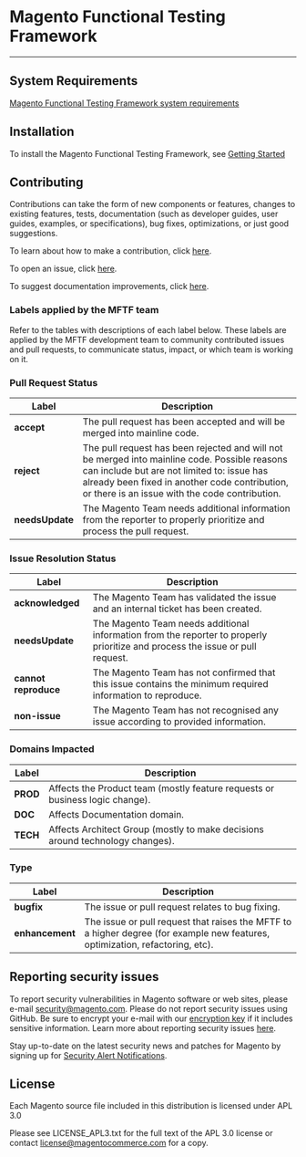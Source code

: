 # Magento Functional Testing Framework

----

## System Requirements
[Magento Functional Testing Framework system requirements](http://devdocs.magento.com/guides/v2.3/magento-functional-testing-framework/getting-started.html#prepare-environment)

## Installation
To install the Magento Functional Testing Framework, see [Getting Started](http://devdocs.magento.com/guides/v2.3/magento-functional-testing-framework/getting-started.html)

## Contributing
Contributions can take the form of new components or features, changes to existing features, tests, documentation (such as developer guides, user guides, examples, or specifications), bug fixes, optimizations, or just good suggestions.

To learn about how to make a contribution, click [here][1].

To open an issue, click [here][2].

To suggest documentation improvements, click [here][3].

[1]: <http://devdocs.magento.com/guides/v2.3/magento-functional-testing-framework/contribution-guidelines.html>
[2]: <https://github.com/magento/magento2-functional-testing-framework/issues>
[3]: <http://devdocs.magento.com>

### Labels applied by the MFTF team

Refer to the tables with descriptions of each label below. These labels are applied by the MFTF development team to community contributed issues and pull requests, to communicate status, impact, or which team is working on it.

### Pull Request Status

Label| Description
---|---
**accept**| The pull request has been accepted and will be merged into mainline code. 
**reject**| The pull request has been rejected and will not be merged into mainline code. Possible reasons can include but are not limited to: issue has already been fixed in another code contribution, or there is an issue with the code contribution.
**needsUpdate**| The Magento Team needs additional information from the reporter to properly prioritize and process the pull request.

### Issue Resolution Status

Label| Description
---|---
**acknowledged**| The Magento Team has validated the issue and an internal ticket has been created.
**needsUpdate**| The Magento Team needs additional information from the reporter to properly prioritize and process the issue or pull request.
**cannot reproduce**| The Magento Team has not confirmed that this issue contains the minimum required information to reproduce. 
**non-issue**| The Magento Team has not recognised any issue according to provided information.

### Domains Impacted

Label| Description
---|---
**PROD**| Affects the Product team (mostly feature requests or business logic change).
**DOC**| Affects Documentation domain.
**TECH**| Affects Architect Group (mostly to make decisions around technology changes).

### Type

Label| Description
---|---
**bugfix**| The issue or pull request relates to bug fixing.
**enhancement**| The issue or pull request that raises the MFTF to a higher degree (for example new features, optimization, refactoring, etc).

## Reporting security issues

To report security vulnerabilities in Magento software or web sites, please e-mail <a href="mailto:security@magento.com">security@magento.com</a>. Please do not report security issues using GitHub. Be sure to encrypt your e-mail with our <a href="https://info2.magento.com/rs/magentoenterprise/images/security_at_magento.asc">encryption key</a> if it includes sensitive information. Learn more about reporting security issues <a href="https://magento.com/security/reporting-magento-security-issue">here</a>.

Stay up-to-date on the latest security news and patches for Magento by signing up for <a href="https://magento.com/security/sign-up">Security Alert Notifications</a>.

## License

Each Magento source file included in this distribution is licensed under APL 3.0

Please see LICENSE_APL3.txt for the full text of the APL 3.0 license or contact license@magentocommerce.com for a copy.
